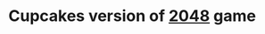 Cupcakes version of [2048](http://gabrielecirulli.github.io/2048/) game
========================================================================
